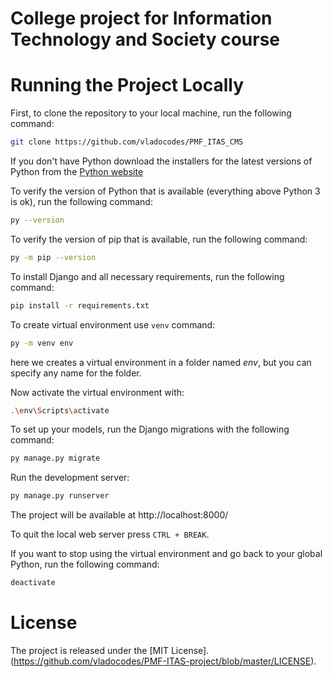 # College project for Information Technology and Society course 

# Running the Project Locally

First, to clone the repository to your local machine, run the following command:
```bash
git clone https://github.com/vladocodes/PMF_ITAS_CMS
```

If you don't have Python download the installers for the latest versions of Python from the [Python website](https://www.python.org/downloads/windows/)

To verify the version of Python that is available (everything above Python 3 is ok), run the following command:
```bash
py --version
```

To verify the version of pip that is available, run the following command:
```bash
py -m pip --version
```

To install Django and all necessary requirements, run the following command:
```bash
pip install -r requirements.txt
```

To create virtual environment use `venv` command:
```bash
py -m venv env
```
here we creates a virtual environment in a folder named *env*, but you can specify any name for the folder.

Now activate the virtual environment with:
```bash
.\env\Scripts\activate
```

To set up your models, run the Django migrations with the following command:
```bash
py manage.py migrate
```

Run the development server:
```bash
py manage.py runserver
```

The project will be available at http://localhost:8000/

To quit the local web server press `CTRL + BREAK`.

If you want to stop using the virtual environment and go back to your global Python, run the following command:
```bash
deactivate
```

# License
The project is released under the [MIT License].(https://github.com/vladocodes/PMF-ITAS-project/blob/master/LICENSE).
